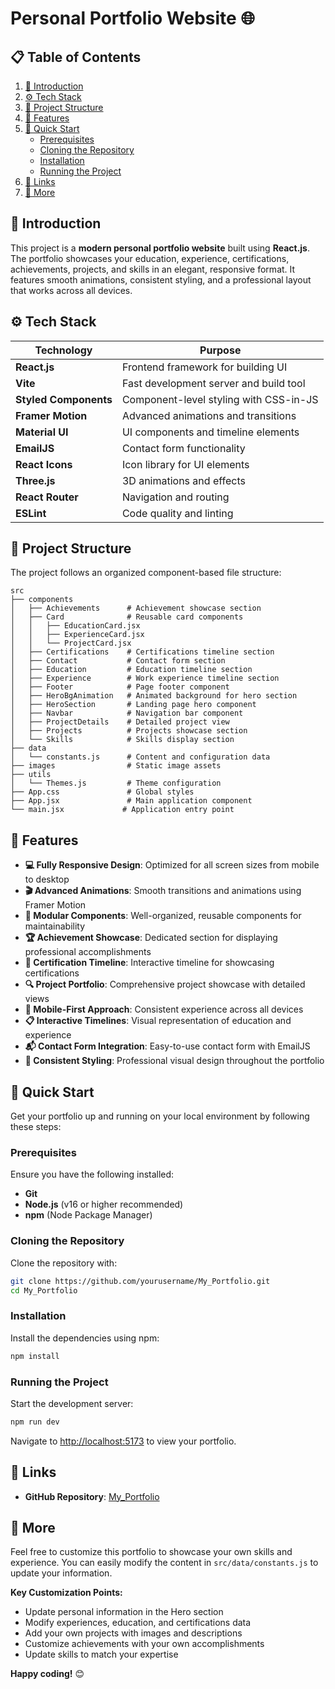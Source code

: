 # Personal Portfolio Website 🌐

## 📋 Table of Contents
1. [🤖 Introduction](#-introduction)
2. [⚙️ Tech Stack](#%EF%B8%8F-tech-stack)
3. [📂 Project Structure](#-project-structure)
4. [🔋 Features](#-features)
5. [🤸 Quick Start](#-quick-start)
   - [Prerequisites](#prerequisites)
   - [Cloning the Repository](#cloning-the-repository)
   - [Installation](#installation)
   - [Running the Project](#running-the-project)
6. [🔗 Links](#-links)
7. [🚀 More](#-more)

## 🤖 Introduction
This project is a **modern personal portfolio website** built using **React.js**. The portfolio showcases your education, experience, certifications, achievements, projects, and skills in an elegant, responsive format. It features smooth animations, consistent styling, and a professional layout that works across all devices.

## ⚙️ Tech Stack
| Technology         | Purpose                                      |
|--------------------|----------------------------------------------|
| **React.js**       | Frontend framework for building UI           |
| **Vite**           | Fast development server and build tool       |
| **Styled Components** | Component-level styling with CSS-in-JS    |
| **Framer Motion**  | Advanced animations and transitions          |
| **Material UI**    | UI components and timeline elements          |
| **EmailJS**        | Contact form functionality                   |
| **React Icons**    | Icon library for UI elements                 |
| **Three.js**       | 3D animations and effects                    |
| **React Router**   | Navigation and routing                       |
| **ESLint**         | Code quality and linting                     |

## 📂 Project Structure
The project follows an organized component-based file structure:

```
src
├── components
│   ├── Achievements      # Achievement showcase section
│   ├── Card              # Reusable card components
│   │   ├── EducationCard.jsx
│   │   ├── ExperienceCard.jsx
│   │   └── ProjectCard.jsx
│   ├── Certifications    # Certifications timeline section
│   ├── Contact           # Contact form section
│   ├── Education         # Education timeline section
│   ├── Experience        # Work experience timeline section
│   ├── Footer            # Page footer component
│   ├── HeroBgAnimation   # Animated background for hero section
│   ├── HeroSection       # Landing page hero component
│   ├── Navbar            # Navigation bar component
│   ├── ProjectDetails    # Detailed project view
│   ├── Projects          # Projects showcase section
│   └── Skills            # Skills display section
├── data
│   └── constants.js      # Content and configuration data
├── images                # Static image assets
├── utils
│   └── Themes.js         # Theme configuration
├── App.css               # Global styles
├── App.jsx               # Main application component
└── main.jsx             # Application entry point
```

## 🔋 Features
- **💻 Fully Responsive Design**: Optimized for all screen sizes from mobile to desktop
- **🎬 Advanced Animations**: Smooth transitions and animations using Framer Motion
- **🧩 Modular Components**: Well-organized, reusable components for maintainability
- **🏆 Achievement Showcase**: Dedicated section for displaying professional accomplishments
- **📜 Certification Timeline**: Interactive timeline for showcasing certifications
- **🔍 Project Portfolio**: Comprehensive project showcase with detailed views
- **📱 Mobile-First Approach**: Consistent experience across all devices
- **📋 Interactive Timelines**: Visual representation of education and experience
- **📬 Contact Form Integration**: Easy-to-use contact form with EmailJS
- **🌙 Consistent Styling**: Professional visual design throughout the portfolio

## 🤸 Quick Start
Get your portfolio up and running on your local environment by following these steps:

### Prerequisites
Ensure you have the following installed:
- **Git**
- **Node.js** (v16 or higher recommended)
- **npm** (Node Package Manager)

### Cloning the Repository
Clone the repository with:
```bash
git clone https://github.com/yourusername/My_Portfolio.git
cd My_Portfolio
```

### Installation
Install the dependencies using npm:
```bash
npm install
```

### Running the Project
Start the development server:
```bash
npm run dev
```
Navigate to [http://localhost:5173](http://localhost:5173) to view your portfolio.

## 🔗 Links
- **GitHub Repository**: [My_Portfolio](https://github.com/yourusername/My_Portfolio)

## 🚀 More
Feel free to customize this portfolio to showcase your own skills and experience. You can easily modify the content in `src/data/constants.js` to update your information.

**Key Customization Points:**
- Update personal information in the Hero section
- Modify experiences, education, and certifications data
- Add your own projects with images and descriptions
- Customize achievements with your own accomplishments
- Update skills to match your expertise

**Happy coding!** 😊
